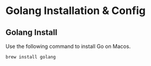 # Golang Installation & Config

## Golang Install
Use the following command to install Go on Macos.
```bash
brew install golang
```
